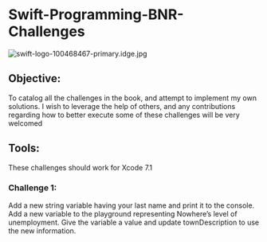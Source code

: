 # Swift-Programming-BNR-Challenges
![swift-logo-100468467-primary.idge.jpg]({{site.baseurl}}/Swift-Programming-BNR-Challenges/swift-logo-100468467-primary.idge.jpg)


## **Objective**: 
To catalog all the challenges in the book, and 
attempt to implement my own solutions. I wish to leverage the help of others, and any contributions regarding how to better execute some of these challenges will be very welcomed

## Tools:
These challenges should work for Xcode 7.1

### Challenge 1:
Add a new string variable having your last name and print it to the console. Add a new variable to the playground representing Nowhere’s level of unemployment. Give the variable a value and update townDescription to use the new information.
